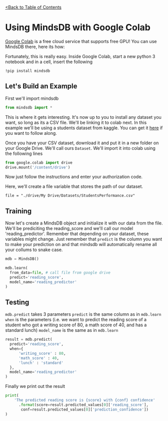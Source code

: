 [<Back to Table of Contents](../README.md)
# Using MindsDB with Google Colab

[Google Colab](https://colab.research.google.com) is a free cloud service that supports free GPU! You can use MindsDB there, here its how:

Fortunately, this is really easy.
Inside Google Colab, start a new python 3 notebook and in a cell, insert the following
```
!pip install mindsdb
```

## Let's Build an Example

First we'll import mindsdb
```Python
from mindsdb import *
```
This is where it gets interesting. It's now up to you to install any dataset you want, so long as its a CSV file. We'll be linking it to colab next.
In this example we'll be using a students dataset from kaggle. You can get it [here](https://www.kaggle.com/spscientist/students-performance-in-exams) if you want to follow along.

Once you have your CSV dataset, download it and put it in a new folder on your Google Drive. We'll call ours `Dataset`.
We'll import it into colab using the following lines
```Python
from google.colab import drive
drive.mount('/content/drive')
```
Now just follow the instructions and enter your authorization code.

Here, we'll create a file variable that stores the path of our dataset.

```
file = "./drive/My Drive/Datasets/StudentsPerformance.csv"
```


## Training

Now let's create a MindsDB object and initialize it with our data from the file. We'll be prediciting the reading_score and we'll call our model 'reading_predictor'.
Remember that depending on your dataset, these variables might change. Just remember that `predict` is the column you want to make your prediction on and that mindsdb will automatically rename all your collums to snake case.
```Python
mdb = MindsDB()

mdb.learn(
  from_data=file, # call file from google drive
  predict='reading_score',
  model_name='reading_predictor'
)
```

## Testing

`mdb.predict` takes 3 parameters
`predict` is the same column as in `mdb.learn`
`when` is the parameters (i.e. we want to predict the reading score of a student who got a writing score of 80, a math score of 40, and has a standard lunch)
`model_name` is the same as in `mdb.learn`

```Python
result = mdb.predict(
  predict='reading_score',
  when={
      'writing_score' : 80,
      'math_score' : 40,
      'lunch' : 'standard'
  },
  model_name='reading_predictor'
)
```

Finally we print out the result
```Python
print(
    'The predicted reading score is {score} with {conf} confidence'
      .format(score=result.predicted_values[0]['reading_score'], 
       conf=result.predicted_values[0]['prediction_confidence'])
)
```
